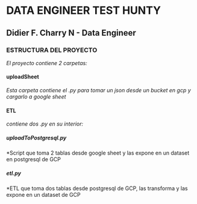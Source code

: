 # DATA ENGINEER TEST HUNTY

## Didier F. Charry N - Data Engineer

### ESTRUCTURA DEL PROYECTO

*El proyecto contiene 2 carpetas:*
#### uploadSheet 
*Esta carpeta contiene el .py para tomar un json desde un bucket en gcp y cargarlo a google sheet*
#### ETL
*contiene dos .py en su interior:*
##### uploadToPostgresql.py
*Script que toma 2 tablas desde google sheet y las expone en un dataset en postgresql de GCP
##### etl.py
*ETL que toma dos tablas desde postgresql de GCP, las transforma y las expone en un dataset de GCP
